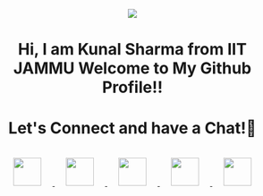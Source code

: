 <p align="center">
  <img src="https://capsule-render.vercel.app/api?type=waving&color=gradient&text=Kunal-IIT-JMU&height=150&section=headerfontcolour="#000000"/>
</p>
<h1 align = "center">
  Hi, I am Kunal Sharma from IIT JAMMU Welcome to My Github Profile!!
</h1>
<h1 align="center">
  Let's Connect and have a Chat!💬
</h1>
<p align = "center">
<br>
<a href="https://www.instagram.com/ks_iitjmu/">
  <img height="50" src="https://upload.wikimedia.org/wikipedia/commons/2/28/Instagram_logo.png" hspace = "20"/>
</a>
<a href = "https://www.facebook.com/profile.php?id=100094096655542">
  <img height = "50" src = "https://upload.wikimedia.org/wikipedia/en/thumb/0/04/Facebook_f_logo_%282021%29.svg/512px-Facebook_f_logo_%282021%29.svg.png?20210818083032" hspace = "20"/>
</a>
<a href="https://www.linkedin.com/in/kunal-sharma-iitjammu">
  <img height="50" src="https://upload.wikimedia.org/wikipedia/commons/thumb/8/81/LinkedIn_icon.svg/2048px-LinkedIn_icon.svg.png" hspace = "20"/>
</a>
<a href = "https://codeforces.com/profile/kunal.iit.jmu">
  <img height = "50" src = "https://cdn.iconscout.com/icon/free/png-256/free-code-forces-3628695-3029920.png" hspace = "20"/>
</a>
<a href = "https://leetcode.com/kunalcoder05/">
  <img height = "50" src = "https://upload.wikimedia.org/wikipedia/commons/8/8e/LeetCode_Logo_1.png" hspace = "20"/>
</a>
</p>
